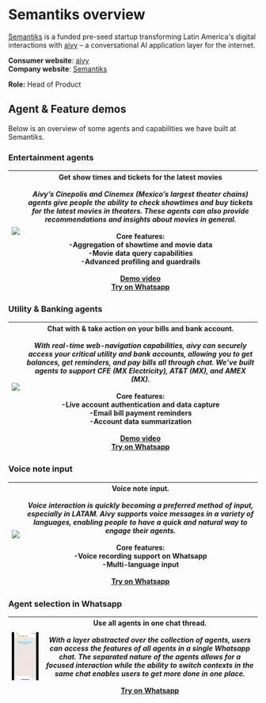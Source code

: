# Semantiks overview
[Semantiks](https://www.semantiks.com/) is a funded pre-seed startup transforming Latin America's digital interactions with 
[aivy](https://www.aivy.ai/) – a conversational AI application layer for the internet.

**Consumer website**: [aivy](https://www.aivy.ai/) <br>
**Company website**: [Semantiks](https://www.semantiks.com/)

**Role:** Head of Product <br>

## Agent & Feature demos
Below is an overview of some agents and capabilities we have built at Semantiks. 
### Entertainment agents
| <img src="images/Cinepolis_vert.gif" width="300"> | Get show times and tickets for the latest movies <br><br>*Aivy’s Cinepolis and Cinemex (Mexico’s largest theater chains) agents give people the ability to check showtimes and buy tickets for the latest movies in theaters. These agents can also provide recommendations and insights about movies in general.*<br><br>Core features:<br>-Aggregation of showtime and movie data<br>-Movie data query capabilities<br>-Advanced profiling and guardrails<br><br>[Demo video](https://www.loom.com/share/1faf3312afdc493ba4e86e1211ce23d9?sid=63fb7644-8b31-40df-8eaf-33fcfeac188d)<br>[Try on Whatsapp](https://www.aivy.ai/movies)|
| --- | --- |
### Utility & Banking agents
| <img src="images/cfe_vert_short_edit.gif" width="300"> | Chat with & take action on your bills and bank account.<br><br>*With real-time web-navigation capabilities, aivy can securely access your critical utility and bank accounts, allowing you to get balances, get reminders, and pay bills all through chat. We’ve built agents to support CFE (MX Electricity), AT&T (MX), and AMEX (MX).*<br><br> Core features:<br>-Live account authentication and data capture<br>-Email bill payment reminders<br>-Account data summarization<br><br>[Demo video](https://www.loom.com/share/5f784b2acfea4448afdd7e9e2157fbdf?sid=6600fd54-898e-496d-a62f-6303b8864841)<br>[Try on Whatsapp](https://www.aivy.ai/cfe)|
| --- | --- |
### Voice note input
| <img src="images/voicenote_vert.gif" width="300"> | Voice note input.<br><br>*Voice interaction is quickly becoming a preferred method of input, especially in LATAM. Aivy supports voice messages in a variety of languages, enabling people to have a quick and natural way to engage their agents.*<br><br>Core features:<br>-Voice recording support on Whatsapp<br>-Multi-language input<br><br>[Try on Whatsapp](https://wa.me/17755102424)|
| --- | --- |
### Agent selection in Whatsapp
| <img src="images/superagent_narrow.gif" width="300"> | Use all agents in one chat thread.<br><br>*With a layer abstracted over the collection of agents, users can access the features of all agents in a single Whatsapp chat. The separated nature of the agents allows for a focused interaction while the ability to switch contexts in the same chat enables users to get more done in one place.*<br><br>[Try on Whatsapp](https://wa.me/17755102424)|
| --- | --- |
